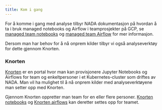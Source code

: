 ```yaml
---
title: Kom i gang
---
```


For å komme i gang med analyse tilbyr NADA dokumentasjon på hvordan å ta i bruk managed notebooks og Airflow i teamprosjekter på GCP, se [managed team notebooks](./notebook/managed-notebook.md#team-prosjekt-notebook) og [managed team Airflow](./airflow/managed-airflow.md) for mer informasjon.

Dersom man har behov for å nå onprem kilder tilbyr vi også analyseverktøy for dette gjennom Knorten.

### Knorten
[Knorten](https://knorten.knada.io) er en portal hvor man kan provisjonere Jupyter Notebooks og Airflows for team og enkeltpersoner i et Kubernetes-cluster som driftes av NADA. 
Man vil ha mulighet til å nå onprem kilder med analyseverktøyene man setter opp med Knorten. 

Gjennom Knorten oppretter man team for en eller flere personer. 
[Knorten notebooks](./notebook/knada-notebook.md) og [Knorten airflows](./airflow/knada-airflow.md) kan deretter settes opp for teamet. 
